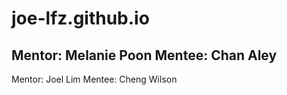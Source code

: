# joe-lfz.github.io

Mentor: Melanie Poon
Mentee: Chan Aley
-
Mentor: Joel Lim
Mentee: Cheng Wilson
